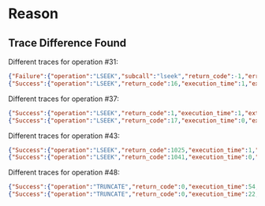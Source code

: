 Reason
======

Trace Difference Found
----------------------

Different traces for operation #31:

```json
{"Failure":{"operation":"LSEEK","subcall":"lseek","return_code":-1,"errno":22,"strerror":"Invalid argument"}}
{"Success":{"operation":"LSEEK","return_code":16,"execution_time":1,"extra":{"hash":null,"timestamps":[]}}}
```

Different traces for operation #37:

```json
{"Success":{"operation":"LSEEK","return_code":1,"execution_time":1,"extra":{"hash":null,"timestamps":[]}}}
{"Success":{"operation":"LSEEK","return_code":17,"execution_time":0,"extra":{"hash":null,"timestamps":[]}}}
```

Different traces for operation #43:

```json
{"Success":{"operation":"LSEEK","return_code":1025,"execution_time":1,"extra":{"hash":null,"timestamps":[]}}}
{"Success":{"operation":"LSEEK","return_code":1041,"execution_time":0,"extra":{"hash":null,"timestamps":[]}}}
```

Different traces for operation #48:

```json
{"Success":{"operation":"TRUNCATE","return_code":0,"execution_time":54,"extra":{"hash":null,"timestamps":[{"owner":"file","atime":false,"mtime":true,"ctime":true}]}}}
{"Success":{"operation":"TRUNCATE","return_code":0,"execution_time":22,"extra":{"hash":null,"timestamps":[{"owner":"file","atime":false,"mtime":false,"ctime":false}]}}}
```

